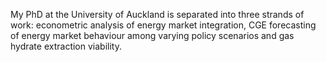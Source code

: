 My PhD at the University of Auckland is separated into three strands of work: econometric analysis of energy market integration, CGE forecasting of energy market behaviour among varying policy scenarios and gas hydrate extraction viability. 

